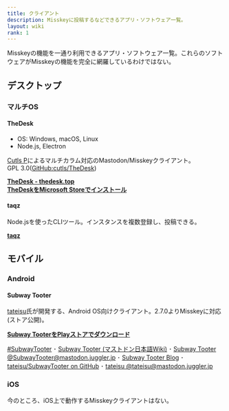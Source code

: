 ```yaml
---
title: クライアント
description: Misskeyに投稿するなどできるアプリ・ソフトウェア一覧。
layout: wiki
rank: 1
---
```

Misskeyの機能を一通り利用できるアプリ・ソフトウェア一覧。これらのソフトウェアがMisskeyの機能を完全に網羅しているわけではない。

## デスクトップ
### マルチOS
#### TheDesk
- OS: Windows, macOS, Linux  
- Node.js, Electron

[Cutls P](https://kirishima.cloud/@Cutls)によるマルチカラム対応のMastodon/Misskeyクライアント。  
GPL 3.0([GitHub:cutls/TheDesk](https://github.com/cutls/TheDesk))

**[TheDesk - thedesk.top](https://thedesk.top/)**  
**[TheDeskをMicrosoft Storeでインストール](https://www.microsoft.com/store/productId/9P2NDNZ0GWZF)**


#### taqz
Node.jsを使ったCLIツール。インスタンスを複数登録し、投稿できる。

**[taqz](https://github.com/tamaina/taqz)**

## モバイル

### Android

#### Subway Tooter
[tateisu](https://mastodon.juggler.jp/@tateisu)氏が開発する、Android OS向けクライアント。2.7.0よりMisskeyに対応(ストア公開)。

**[Subway TooterをPlayストアでダウンロード](https://play.google.com/store/apps/details?id=jp.juggler.subwaytooter&hl=ja)**

[#SubwayTooter](https://mastodon.juggler.jp/tags/subwaytooter) ･ [Subway Tooter (マストドン日本語Wiki)](https://ja.mstdn.wiki/Subway_Tooter) ･ [Subway Tooter @SubwayTooter@mastodon.juggler.jp](https://mastodon.juggler.jp/@SubwayTooter) ･ [Subway Tooter Blog](http://subwaytooter.hatenadiary.jp/) ･ [tateisu/SubwayTooter on GitHub](https://github.com/tateisu/SubwayTooter) ･ [tateisu @tateisu@mastodon.juggler.jp](https://mastodon.juggler.jp/@tateisu)

### iOS
今のところ、iOS上で動作するMisskeyクライアントはない。
